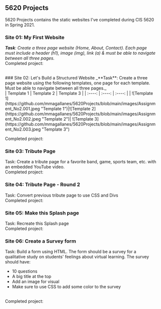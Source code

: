 ## 5620 Projects
5620 Projects contains the static websites I've completed during CIS 5620 in Spring 2021.

### Site 01: My First Website
_**Task**: Create a three page website (Home, About, Contact). Each page must include a header (h1), image (img), link (a) & must be able to navigate between all three pages._ <br>
Completed project: <br>

<br>
### Site 02: Let's Build a Structured Website
_**Task**: Create a three page website using the following templates, one page for each template. Must be able to navigate between all three pages._ <br>
| Template 1  | Template 2  | Template 3  |
|   :----:    |   :----:    |   :----:    |
| ![Template 1](https://github.com/mmagallanes/5620Projects/blob/main/images/Assignment_No2.001.jpeg "Template 1")|![Template 2](https://github.com/mmagallanes/5620Projects/blob/main/images/Assignment_No2.002.jpeg "Template 2")| ![Template 3](https://github.com/mmagallanes/5620Projects/blob/main/images/Assignment_No2.003.jpeg "Template 3")

Completed project: 

### Site 03: Tribute Page
Task: Create a tribute page for a favorite band, game, sports team, etc. with an embedded YouTube video. <br>
Completed project:

### Site 04: Tribute Page - Round 2
Task: Convert previous tribute page to use CSS and Divs <br>
Completed project:

### Site 05: Make this Splash page
Task: Recreate this Splash page <br>
Completed project:

### Site 06: Create a Survey form
Task: Build a form using HTML. The form should be a survey for a qualitative study on students' feelings about virtual learning. The survey should have:
- 10 questions
- A big title at the top
- Add an image for visual
- Make sure to use CSS to add some color to the survey
<br>
Completed project: 

